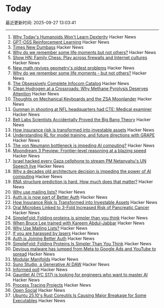 # Today

最近更新时间: 2025-09-27 13:03:41

--- 
1. [Why Today's Humanoids Won't Learn Dexterity](https://rodneybrooks.com/why-todays-humanoids-wont-learn-dexterity/) Hacker News
2. [GPT-OSS Reinforcement Learning](https://docs.unsloth.ai/new/gpt-oss-reinforcement-learning) Hacker News
3. [Times New Dumbass](https://timesnewdumbass.co/) Hacker News
4. [Why do we remember some life moments but not others?](https://www.bu.edu/articles/2025/why-do-we-remember-some-moments-but-not-others/) Hacker News
5. [Show HN: Family Chess: Play across firewalls and Internet cultures](https://github.com/kelvinq/family-chess) Hacker News
6. [New math revives geometry's oldest problems](https://www.quantamagazine.org/new-math-revives-geometrys-oldest-problems-20250926/) Hacker News
7. [Why do we remember some life moments - but not others?](https://www.bu.edu/articles/2025/why-do-we-remember-some-moments-but-not-others/) Hacker News
8. [The Obsessively Complete Infocom Catalog](https://eblong.com/infocom/) Hacker News
9. [Clean Hydrogen at a Crossroads: Why Methane Pyrolysis Deserves Attention](https://www.c2es.org/2025/09/clean-hydrogen-at-a-crossroads-why-methane-pyrolysis-deserves-attention/) Hacker News
10. [Thoughts on Mechanical Keyboards and the ZSA Moonlander](https://www.masteringemacs.org/article/thoughts-on-mechanical-keyboards-zsa-moonlander) Hacker News
11. [Gunman in shooting at NFL headquarters had CTE: Medical examiner](https://abcnews.go.com/US/shane-tamura-gunman-shooting-nfl-headquarters-cte-medical/story?id=125972038) Hacker News
12. [Bell Labs Scientists Accidentally Proved the Big Bang Theory](https://spectrum.ieee.org/big-bang-theory-discovery) Hacker News
13. [How insurance risk is transformed into investable assets](https://riskvest.io/riskvest-insights/transforming-insurance-risk) Hacker News
14. [Understanding RL for model training, and future directions with GRAPE](https://arxiv.org/abs/2509.04501) Hacker News
15. [The von Neumann bottleneck is impeding AI computing?](https://research.ibm.com/blog/why-von-neumann-architecture-is-impeding-the-power-of-ai-computing) Hacker News
16. [Moondream 3 Preview: Frontier-level reasoning at a blazing speed](https://moondream.ai/blog/moondream-3-preview) Hacker News
17. [Israel hacked every Gaza cellphone to stream PM Netanyahu's UN Speech live](https://twitter.com/israelipm/status/1971570108322480350) Hacker News
18. [Why a decades old architecture decision is impeding the power of AI computing](https://research.ibm.com/blog/why-von-neumann-architecture-is-impeding-the-power-of-ai-computing) Hacker News
19. [RNA structure prediction is hard. How much does that matter?](https://www.owlposting.com/p/rna-structure-prediction-is-hard) Hacker News
20. [Why use mailing lists?](https://mailarchive.ietf.org/arch/msg/ietf/q6A_anL1u-Y9iXe-vboiOYamsl0/) Hacker News
21. [Auth.js is now part of Better Auth](https://www.better-auth.com/blog/authjs-joins-better-auth) Hacker News
22. [How Insurance Risk Is Transformed into Investable Assets](https://riskvest.io/riskvest-insights/transforming-insurance-risk) Hacker News
23. [Oral Microbes Linked to 3-Fold Increased Risk of Pancreatic Cancer](https://nyulangone.org/news/oral-microbes-linked-increased-risk-pancreatic-cancer) Hacker News
24. [SimpleFold: Folding proteins is simpler than you think](https://github.com/apple/ml-simplefold) Hacker News
25. [When Bruce Lee trained with Kareem Abdul-Jabbar](https://lithub.com/when-bruce-lee-trained-with-kareem-abdul-jabbar/) Hacker News
26. [Why Use Mailing Lists?](https://mailarchive.ietf.org/arch/msg/ietf/q6A_anL1u-Y9iXe-vboiOYamsl0/) Hacker News
27. [If you are harassed by lasers](https://www.laserpointersafety.com/harassment.html) Hacker News
28. [Auth.js Joining Better Auth](https://www.better-auth.com/blog/authjs-joins-better-auth) Hacker News
29. [SimpleFold: Folding Proteins Is Simpler Than You Think](https://github.com/apple/ml-simplefold) Hacker News
30. [Devious malware has jumped from Meta to Google Ads and YouTube to spread](https://www.techradar.com/pro/security/this-devious-malware-has-jumped-from-meta-over-to-google-ads-and-youtube-to-spread-heres-how-to-stay-safe) Hacker News
31. [Modular Manifolds](https://thinkingmachines.ai/blog/modular-manifolds/) Hacker News
32. [Suno Studio, a Generative AI DAW](https://suno.com/studio-welcome) Hacker News
33. [Informed poll](https://pigweed.dev/pw_async2/informed_poll.html) Hacker News
34. [Gauntlet AI (YC S17) is looking for engineers who want to master AI](https://apply.gauntletai.com/) Hacker News
35. [Process Tracing Projects](https://github.com/oils-for-unix/oils/wiki/Process-Tracing-Projects) Hacker News
36. [Open Social](https://overreacted.io/open-social/) Hacker News
37. [Ubuntu 25.10's Rust Coreutils Is Causing Major Breakage for Some Executables](https://www.phoronix.com/news/Ubuntu-25.10-Coreutils-Makeself) Hacker News
